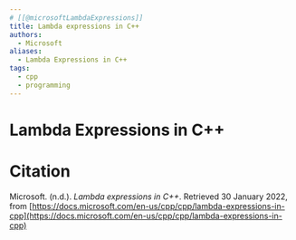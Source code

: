 ```yaml
---
# [[@microsoftLambdaExpressions]]
title: Lambda expressions in C++
authors:
  - Microsoft
aliases:
  - Lambda Expressions in C++
tags:
  - cpp
  - programming
---
```

# Lambda Expressions in C++

# Citation

Microsoft. (n.d.). _Lambda expressions in C++_. Retrieved 30 January 2022, from [https://docs.microsoft.com/en-us/cpp/cpp/lambda-expressions-in-cpp](https://docs.microsoft.com/en-us/cpp/cpp/lambda-expressions-in-cpp)
